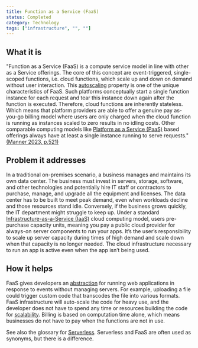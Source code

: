 ```yaml
---
title: Function as a Service (FaaS)
status: Completed
category: Technology
tags: ["infrastructure", "", ""]
---
```


## What it is

"Function as a Service (FaaS) is a compute service model in line with other as a Service offerings.
The core of this concept are event-triggered, single-scoped functions, i.e. cloud functions, which scale up and
down on demand without user interaction.
This [autoscaling](/auto-scaling/) property is one of the unique characteristics of FaaS.
Such platforms conceptually start a single function instance for each request and tear this instance down again
after the function is executed. Therefore,
cloud functions are inherently stateless.
Which means that platform providers are able to offer a genuine pay as-you-go billing model where users are only
charged when the cloud function is running as instances scaled
to zero results in no idling costs.
Other comparable computing models like [Platform as a Service (PaaS)](/platform-as-a-service/) based offerings always
have at least a single instance running to serve requests." [(Manner 2023, p.521)](https://doi.org/10.1109/CLOUD60044.2023.00068)


## Problem it addresses

In a traditional on-premises scenario, a business manages and maintains its own data center.
The business must invest in servers, storage, software, and other technologies
and potentially hire IT staff or contractors to purchase, manage, and upgrade all the equipment and licenses.
The data center has to be built to meet peak demand, even when workloads decline and those resources stand idle.
Conversely, if the business grows quickly, the IT department might struggle to keep up.
Under a standard [Infrastructure-as-a-Service (IaaS)](/infrastructure-as-a-service/) cloud computing model,
users pre-purchase capacity units, meaning you pay a public cloud provider for always-on server components to run your apps.
It’s the user’s responsibility to scale up server capacity during times of high demand
and scale down when that capacity is no longer needed.
The cloud infrastructure necessary to run an app is active even when the app isn’t being used.

## How it helps

FaaS gives developers an [abstraction](/abstraction/) for running web applications in response to events without managing servers.
For example, uploading a file could trigger custom code that transcodes the file into various formats.
FaaS infrastructure will auto-scale the code for heavy use,
and the developer does not have to spend any time or resources building the code for [scalability](/scalability/).
Billing is based on computation time alone, which means businesses do not have to pay when the functions are not in use.

See also the glossary for [Serverless](/serverless/).
Serverless and FaaS are often used as synonyms, but there is a difference.
